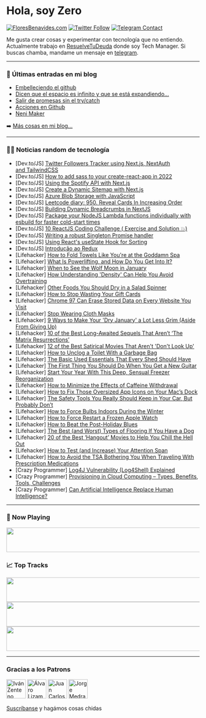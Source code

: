# Hola, soy Zero

[![FloresBenavides.com](https://img.shields.io/website?down_message=oops&label=MiBlog&style=for-the-badge&up_message=online&url=https%3A%2F%2Ffloresbenavides.com)](https://floresbenavides.com) [![Twitter Follow](https://img.shields.io/twitter/follow/ZeroDragon?color=%231DA1F2&label=Follow&logo=twitter&logoColor=ffffff&style=for-the-badge)](https://twitter.com/zerodragon) [![Telegram Contact](https://img.shields.io/badge/escr%C3%ADbeme-ZeroDragon-%2326A5E4?style=for-the-badge&logo=telegram)](https://t.me/zerodragon)

Me gusta crear cosas y experimentar con tecnología que no entiendo.
Actualmente trabajo en [ResuelveTuDeuda](http://github.com/resuelve) donde soy Tech Manager.
Si buscas chamba, mandame un mensaje en [telegram](https://t.me/zerodragon).

---

### 📕 Últimas entradas en mi blog
<!-- BLOG-POST-LIST:START -->
- [Embelleciendo el github](https://floresbenavides.com/embelleciendo-el-github/)
- [Dicen que el espacio es infinito y que se está expandiendo…](https://floresbenavides.com/dicen-que-el-espacio-es-infinito-y-que-se-esta-expandiendo/)
- [Salir de promesas sin el try/catch](https://floresbenavides.com/salir-de-promesas-sin-el-try-catch/)
- [Acciones en Github](https://floresbenavides.com/acciones-en-github/)
- [Neni Maker](https://floresbenavides.com/neni-maker/)
<!-- BLOG-POST-LIST:END -->

➡️ [Más cosas en mi blog...](https://floresbenavides.com)

---

### 👨‍💻 Noticias random de tecnología
<!-- TECH-POSTS:START -->
- [Dev.to/JS] [Twitter Followers Tracker using Next.js, NextAuth and TailwindCSS](https://dev.to/nilanth/twitter-followers-tracker-using-nextjs-nextauth-and-tailwindcss-1em7)
- [Dev.to/JS] [How to add sass to your create-react-app in 2022](https://dev.to/jlargs64/how-to-add-sass-to-your-create-react-app-in-2022-4c8e)
- [Dev.to/JS] [Using the Spotify API with Next.js](https://dev.to/harryholland/using-the-spotify-api-with-nextjs-4a75)
- [Dev.to/JS] [Create a Dynamic Sitemap with Next.js](https://dev.to/harryholland/create-a-dynamic-sitemap-with-nextjs-1opk)
- [Dev.to/JS] [Azure Blob Storage with JavaScript](https://dev.to/nelsoncode/azure-blob-storage-with-javascript-foo)
- [Dev.to/JS] [Leetcode diary: 950. Reveal Cards In Increasing Order](https://dev.to/kevin074/leetcode-diary-950-reveal-cards-in-increasing-order-4fll)
- [Dev.to/JS] [Building Dynamic Breadcrumbs in NextJS](https://dev.to/dan_starner/building-dynamic-breadcrumbs-in-nextjs-17oa)
- [Dev.to/JS] [Package your NodeJS Lambda functions individually with esbuild for faster cold-start times](https://dev.to/chrisarmstrong/package-your-nodejs-lambda-functions-individually-with-esbuild-for-faster-cold-start-times-4ijj)
- [Dev.to/JS] [10 ReactJS Coding Challenge &lpar; Exercise and Solution 💥&rpar;](https://dev.to/frontendengineer/10-reactjs-coding-exercises-with-codepen-exercise-and-solution--22k7)
- [Dev.to/JS] [Writing a robust Singleton Promise handler](https://dev.to/bmarotta/writing-a-robust-singleton-promise-handler-43if)
- [Dev.to/JS] [Using React&#39;s useState Hook for Sorting](https://dev.to/marcivallario/using-reacts-usestate-hook-for-sorting-9oe)
- [Dev.to/JS] [Introdução ao Redux](https://dev.to/gabrielhsilvestre/introducao-ao-redux-2l02)
- [Lifehacker] [How to Fold Towels Like You&#39;re at the Goddamn Spa](https://lifehacker.com/how-to-fold-towels-like-youre-at-the-goddamn-spa-1848302512)
- [Lifehacker] [What Is Powerlifting, and How Do You Get Into It?](https://lifehacker.com/what-is-powerlifting-and-how-do-you-get-into-it-1848301232)
- [Lifehacker] [When to See the Wolf Moon in January](https://lifehacker.com/when-to-see-the-wolf-moon-in-january-1848301029)
- [Lifehacker] [How Understanding &#39;Density&#39; Can Help You Avoid Overtraining](https://lifehacker.com/how-understanding-density-can-help-you-avoid-overtraini-1848265299)
- [Lifehacker] [Other Foods You Should Dry in a Salad Spinner](https://lifehacker.com/other-foods-you-should-dry-in-a-salad-spinner-1848301307)
- [Lifehacker] [How to Stop Wasting Your Gift Cards](https://lifehacker.com/how-to-stop-wasting-your-gift-cards-1848300565)
- [Lifehacker] [Chrome 97 Can Erase Stored Data on Every Website You Visit](https://lifehacker.com/chrome-97-can-erase-stored-data-on-every-website-you-vi-1848300443)
- [Lifehacker] [Stop Wearing Cloth Masks](https://lifehacker.com/stop-wearing-cloth-masks-1848300414)
- [Lifehacker] [9 Ways to Make Your &#39;Dry January&#39; a Lot Less Grim &lpar;Aside From Giving Up&rpar;](https://lifehacker.com/9-ways-to-make-dry-january-less-grim-1846045392)
- [Lifehacker] [10 of the Best Long-Awaited Sequels That Aren’t ‘The Matrix Resurrections’](https://lifehacker.com/10-of-the-best-long-awaited-sequels-that-aren-t-the-ma-1848284228)
- [Lifehacker] [12 of the Best Satirical Movies That Aren&#39;t &#39;Don&#39;t Look Up&#39;](https://lifehacker.com/12-of-the-best-satirical-movies-that-arent-dont-look-up-1848288972)
- [Lifehacker] [How to Unclog a Toilet With a Garbage Bag](https://lifehacker.com/how-to-unclog-a-toilet-with-a-garbage-bag-1848286627)
- [Lifehacker] [The Basic Used Essentials That Every Shed Should Have](https://lifehacker.com/the-basic-used-essentials-that-every-shed-should-have-1848218210)
- [Lifehacker] [The First Thing You Should Do When You Get a New Guitar](https://lifehacker.com/the-first-thing-you-should-do-when-you-get-a-new-guitar-1848277732)
- [Lifehacker] [Start Your Year With This Deep, Sensual Freezer Reorganization](https://lifehacker.com/start-your-year-with-this-deep-sensual-freezer-reorgan-1848292095)
- [Lifehacker] [How to Minimize the Effects of Caffeine Withdrawal](https://lifehacker.com/how-to-minimize-the-effects-of-caffeine-withdrawal-1848295118)
- [Lifehacker] [How to Fix Those Oversized App Icons on Your Mac’s Dock](https://lifehacker.com/how-to-fix-those-oversized-app-icons-on-your-mac-s-dock-1848275938)
- [Lifehacker] [The Safety Tools You Really Should Keep in Your Car, But Probably Don’t](https://lifehacker.com/the-safety-tools-you-really-should-keep-in-your-car-bu-1848243605)
- [Lifehacker] [How to Force Bulbs Indoors During the Winter](https://lifehacker.com/how-to-force-bulbs-indoors-during-the-winter-1848295110)
- [Lifehacker] [How to Force Restart a Frozen Apple Watch](https://lifehacker.com/how-to-force-restart-a-frozen-apple-watch-1848275654)
- [Lifehacker] [How to Beat the Post-Holiday Blues](https://lifehacker.com/how-to-beat-the-post-holiday-blues-1848260673)
- [Lifehacker] [The Best &lpar;and Worst&rpar; Types of Flooring If You Have a Dog](https://lifehacker.com/the-best-and-worst-types-of-flooring-if-you-have-a-do-1848295122)
- [Lifehacker] [20 of the Best ‘Hangout’ Movies to Help You Chill the Hell Out](https://lifehacker.com/20-of-the-best-hangout-movies-to-help-you-chill-the-h-1848242867)
- [Lifehacker] [How to Test &lpar;and Increase&rpar; Your Attention Span](https://lifehacker.com/how-to-test-and-increase-your-attention-span-1848293245)
- [Lifehacker] [How to Avoid the TSA Bothering You When Traveling With Prescription Medications](https://lifehacker.com/how-to-avoid-the-tsa-bothering-you-when-traveling-with-1848288175)
- [Crazy Programmer] [Log4J Vulnerability &lpar;Log4Shell&rpar; Explained](https://www.thecrazyprogrammer.com/2022/01/log4j-vulnerability.html)
- [Crazy Programmer] [Provisioning in Cloud Computing – Types, Benefits, Tools, Challenges](https://www.thecrazyprogrammer.com/2021/12/provisioning-in-cloud-computing.html)
- [Crazy Programmer] [Can Artificial Intelligence Replace Human Intelligence?](https://www.thecrazyprogrammer.com/2021/12/can-artificial-intelligence-replace-human-intelligence.html)<!-- TECH-POSTS:END -->

---

### 🎵 Now Playing
<a href="https://spotify-now-playing-dun.vercel.app/now-playing?open"><img src="https://spotify-now-playing-dun.vercel.app/now-playing" width="540" height="64"></a>

### 📈 Top Tracks
<a href="https://spotify-now-playing-dun.vercel.app/top-tracks?i=1&open"><img src="https://spotify-now-playing-dun.vercel.app/top-tracks?i=1" width="540" height="64"></a>
<a href="https://spotify-now-playing-dun.vercel.app/top-tracks?i=2&open"><img src="https://spotify-now-playing-dun.vercel.app/top-tracks?i=2" width="540" height="64"></a>
<a href="https://spotify-now-playing-dun.vercel.app/top-tracks?i=3&open"><img src="https://spotify-now-playing-dun.vercel.app/top-tracks?i=3" width="540" height="64"></a>

---

### Gracias a los Patrons
[<img src="https://avatars.githubusercontent.com/u/243380?v=4" alt="Iván Zenteno" width="50px">](https://github.com/k001) [<img src="https://avatars.githubusercontent.com/u/19955639?v=4" alt="Álvaro Lizama" width="50px">](https://github.com/alvarolizama) [<img src="https://avatars.githubusercontent.com/u/2718753?v=4" alt="Juan Carlos Ruiz" width="50px">](https://github.com/JuanCrg90) [<img src="https://avatars.githubusercontent.com/u/37025?v=4" alt="Jorge Medrano" width="50px">](https://github.com/h1pp1e) 

[Suscríbanse](https://www.patreon.com/zerodragon) y hagámos cosas chidas
